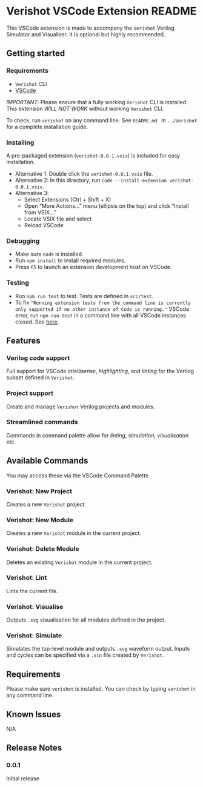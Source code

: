# Verishot VSCode Extension README

This VSCode extension is made to accompany the `Verishot` Verilog Simulator and Visualiser. It is optional but highly recommended.

## Getting started

### Requirements
* `Verishot` CLI
* [VSCode](https://code.visualstudio.com/download)

*IMPORTANT*: Please ensure that a fully working `Verishot` CLI is installed. This extension *WILL NOT WORK* without working `Verishot` CLI.

To check, run `verishot` on any command line. 
See `README.md ` in `../Verishot` for a complete installation guide.

### Installing
A pre-packaged extension (`verishot-0.0.1.vsix`) is included for easy installation.
* Alternative 1: Double click the `verishot-0.0.1.vsix` file.
* Alternative 2: In this directory, run `code --install-extension verishot-0.0.1.vsix`.
* Alternative 3: 
    * Select Extensions (Ctrl + Shift + X)
    * Open “More Actions...” menu (ellipsis on the top) and click “Install from VSIX…”
    * Locate VSIX file and select
    * Reload VSCode
### Debugging
* Make sure `node` is installed.
* Run `npm install` to install required modules.
* Press `F5` to launch an extension development host on VSCode.

### Testing
* Run `npm run test` to test. Tests are defined in `src/test`.
* To fix `"Running extension tests from the command line is currently only supported if no other instance of Code is running."` VSCode error, run `npm run test` in a command line with all VSCode instances closed. See [here](https://code.visualstudio.com/api/working-with-extensions/testing-extension).

## Features

### Verilog code support
Full support for VSCode *intellisense*, *highlighting*, and *linting* for the Verilog subset defined in `Verishot`.

### Project support
Create and manage `Verishot` Verilog projects and modules.

### Streamlined commands
Commands in command palette allow for *linting*, *simulation*, *visualisation* etc.

## Available Commands
You may access these via the VSCode Command Palette 

### Verishot: New Project
Creates a new `Verishot` project.

### Verishot: New Module
Creates a new `Verishot` module in the current project.

### Verishot: Delete Module
Deletes an existing `Verishot` module in the current project.

### Verishot: Lint
Lints the current file.

### Verishot: Visualise
Outputs `.svg` visualisation for all modules defined in the project.

### Verishot: Simulate
Simulates the top-level module and outputs `.svg` waveform output. Inputs and cycles can be specified via a `.vin` file created by `Verishot`.

## Requirements

Please make sure `verishot` is installed. You can check by typing `verishot` in any command line.

## Known Issues

N/A

## Release Notes

### 0.0.1

Initial release

